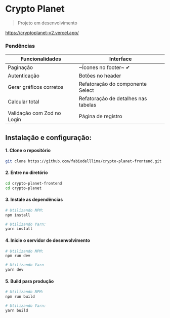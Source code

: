 # Crypto Planet
> Projeto em desenvolvimento

https://cryptoplanet-v2.vercel.app/

### Pendências
| Funcionalidades            | Interface                              |
|----------------------------|----------------------------------------|
| Paginação                  | ~Ícones no footer~  ✔                   |
| Autenticação               | Botões no header                       |
| Gerar gráficos corretos    | Refatoração do componente Select       |
| Calcular total             | Refatoração de detalhes nas tabelas    |
| Validação com Zod no Login | Página de registro                     |

## Instalação e configuração:

#### 1. Clone o repositório

```bash
git clone https://github.com/fabiodelllima/crypto-planet-frontend.git
```

#### 2. Entre no diretório

```bash
cd crypto-planet-frontend
cd crypto-planet
```

#### 3. Instale as dependências

```bash
# Utilizando NPM:
npm install

# Utilizando Yarn:
yarn install
```

#### 4. Inicie o servidor de desenvolvimento

```bash
# Utilizando NPM:
npm run dev

# Utilizando Yarn
yarn dev
```

#### 5. Build para produção

```bash
# Utilizando NPM:
npm run build

# Utilizando Yarn:
yarn build
```
